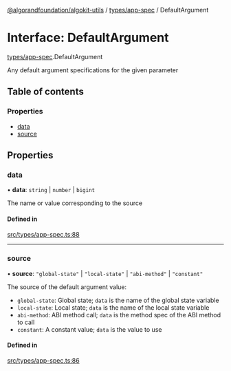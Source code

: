 [@algorandfoundation/algokit-utils](../README.md) / [types/app-spec](../modules/types_app_spec.md) / DefaultArgument

# Interface: DefaultArgument

[types/app-spec](../modules/types_app_spec.md).DefaultArgument

Any default argument specifications for the given parameter

## Table of contents

### Properties

- [data](types_app_spec.DefaultArgument.md#data)
- [source](types_app_spec.DefaultArgument.md#source)

## Properties

### data

• **data**: `string` \| `number` \| `bigint`

The name or value corresponding to the source

#### Defined in

[src/types/app-spec.ts:88](https://github.com/algorandfoundation/algokit-utils-ts/blob/main/src/types/app-spec.ts#L88)

___

### source

• **source**: ``"global-state"`` \| ``"local-state"`` \| ``"abi-method"`` \| ``"constant"``

The source of the default argument value:
 * `global-state`: Global state; `data` is the name of the global state variable
 * `local-state`: Local state; `data` is the name of the local state variable
 * `abi-method`: ABI method call; `data` is the method spec of the ABI method to call
 * `constant`: A constant value; `data` is the value to use

#### Defined in

[src/types/app-spec.ts:86](https://github.com/algorandfoundation/algokit-utils-ts/blob/main/src/types/app-spec.ts#L86)
